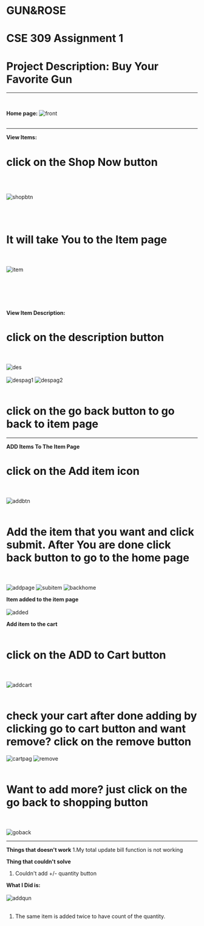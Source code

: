 # GUN&ROSE
# CSE 309 Assignment 1
# Project Description: Buy Your Favorite Gun

---
<br/>

**Home page:**
![front](https://user-images.githubusercontent.com/55071900/68080985-8b45bf00-fe30-11e9-88fb-3e8e20e46765.PNG)
<br/><br/>

---
**View Items:**
# click on the Shop Now button
<br/><br/>

![shopbtn](https://user-images.githubusercontent.com/55071900/68081163-9f3ef000-fe33-11e9-8313-0aae602a4438.png)

<br/><br/>
# It will take You to the Item page
<br/><br/>
![item](https://user-images.githubusercontent.com/55071900/68081167-b54cb080-fe33-11e9-834a-6546930454de.PNG)

<br/><br/>
-----

**View Item Description:**
# click on the description button
<br/><br/>
![des](https://user-images.githubusercontent.com/55071900/68081027-600f9f80-fe31-11e9-9175-42eee253bb8c.png)
<br/><br/>
![despag1](https://user-images.githubusercontent.com/55071900/68081043-93522e80-fe31-11e9-898a-0a51a3a992ea.PNG)
![despag2](https://user-images.githubusercontent.com/55071900/68081044-95b48880-fe31-11e9-8430-91ac6945b423.PNG)
<br/><br/>
# click on the go back button to go back to item page

-----
**ADD Items To The Item Page**
# click on the Add item icon
<br/><br/>
![addbtn](https://user-images.githubusercontent.com/55071900/68081059-df04d800-fe31-11e9-8075-2311441247a0.png)
<br/><br/>
# Add the item that you want and click submit. After You are done click back button to go to the home page
<br/><br/>
![addpage](https://user-images.githubusercontent.com/55071900/68081062-f17f1180-fe31-11e9-9845-221e2a25d5c1.PNG)
![subitem](https://user-images.githubusercontent.com/55071900/68081065-ffcd2d80-fe31-11e9-80b0-ce44d02ff58d.png)
![backhome](https://user-images.githubusercontent.com/55071900/68081066-02c81e00-fe32-11e9-9bb8-f78fe3b0618c.png)

**Item added to the item page**
<br/><br/>
![added](https://user-images.githubusercontent.com/55071900/68081086-62262e00-fe32-11e9-8104-a650f817e53b.png)

**Add item to the cart**
<br/><br/>
# click on the ADD to Cart button
<br/><br/>
![addcart](https://user-images.githubusercontent.com/55071900/68081116-dbbe1c00-fe32-11e9-88e0-6bafe0544bbc.png)
<br/><br/>
# check your cart after done adding by clicking go to cart button and want remove? click on the remove button
![cartpag](https://user-images.githubusercontent.com/55071900/68081131-2049b780-fe33-11e9-8a23-1ac8a95fedb4.PNG)
![remove](https://user-images.githubusercontent.com/55071900/68083678-b2fb4e00-fe55-11e9-8957-e4ce79fb97f5.png)
<br/><br/>
# Want to add more? just click on the go back to shopping button
<br/><br/>
![goback](https://user-images.githubusercontent.com/55071900/68081133-2d66a680-fe33-11e9-97d3-0d584ee1ee13.png)

----------------------------------------
**Things that doesn't work**
 1.My total update bill function is not working

**Thing that couldn't solve**
1. Couldn't add +/- quantity button


**What I Did is:**
<br/><br/>
![addqun](https://user-images.githubusercontent.com/55071900/68081282-bf6fae80-fe35-11e9-9e30-f27c3d9ce52c.png)
<br/><br/>
1. The same item is added twice to have count of the quantity.


